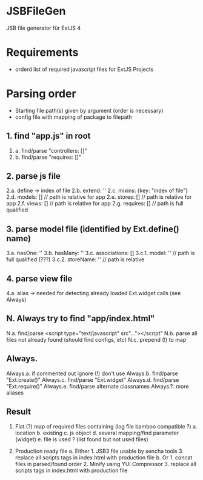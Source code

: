 JSBFileGen
==========

JSB file generator für ExtJS 4

# Requirements
* orderd list of required javascript files for ExtJS Projects

# Parsing order
- Starting file path(s) given by argument (order is necessary)
- config file with mapping of package to filepath

## 1. find "app.js" in root
1. a. find/parse "controllers: []"
1. b. find/parse "requires: []"

## 2. parse js file
2.a. define -> index of file
2.b. extend: ''
2.c. mixins: {key: "index of file"}
2.d. models: [] // path is relative for app
2.e. stores: [] // path is relative for app
2.f. views: [] // path is relative for app
2.g. requires: [] // path is full qualified

## 3. parse model file (identified by Ext.define() name)
3.a. hasOne: ''
3.b. hasMany: ''
3.c. associations: []
3.c.1. model: '' // path is full qualified (???)
3.c.2. storeName: '' // path is relative

## 4. parse view file
4.a. alias -> needed for detecting already loaded Ext.widget calls (see Always)
    
    
## N. Always try to find "app/index.html"
N.a. find/parse <script type="text/javascript" src"..."></script"
N.b. parse all files not already found (should find configs, etc)
N.c. prepend (!) to map

## Always.
Always.a. if commented out ignore (!) don't use
Always.b. find/parse "Ext.create()"
Always.c. find/parse "Ext.widget"
Always.d. find/parse "Ext.require()"
Always.e. find/parse alternate classnames
Always.?. more aliases

Result
------
1. Flat (?) map of required files containing (log file bamboo compatible ?)
    a. location
    b. existing
    c. js object
    d. several mapping/find parameter (widget)
    e. file is used ? (list found but not used files)

2. Production ready file
    a. Either
        1. JSB3 file usable by sencha tools
        3. replace all scripts tags in index.html with production file
    b. Or
        1. concat files in parsed/found order
        2. Minify using YUI Compressor
        3. replace all scripts tags in index.html with production file